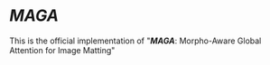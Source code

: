 # *MAGA*



This is the official implementation of "***MAGA***: Morpho-Aware Global Attention for Image Matting"